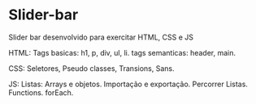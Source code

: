 # Slider-bar
 Slider bar desenvolvido para exercitar HTML, CSS e JS

HTML:
    Tags basicas: h1, p, div, ul, li.
    tags semanticas: header, main.

CSS: 
    Seletores,
    Pseudo classes,
    Transions,
    Sans.

JS:
    Listas: Arrays e objetos.
    Importação e exportação.
    Percorrer Listas.
    Functions.
    forEach.
    